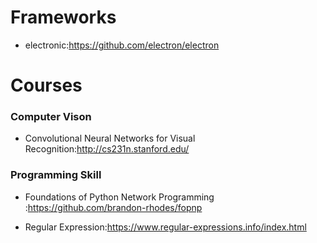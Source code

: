 # Frameworks
 - electronic:<https://github.com/electron/electron>

# Courses

### Computer Vison
 - Convolutional Neural Networks for Visual Recognition:<http://cs231n.stanford.edu/>

### Programming Skill
- Foundations of Python Network Programming
:<https://github.com/brandon-rhodes/fopnp>

- Regular Expression:<https://www.regular-expressions.info/index.html>